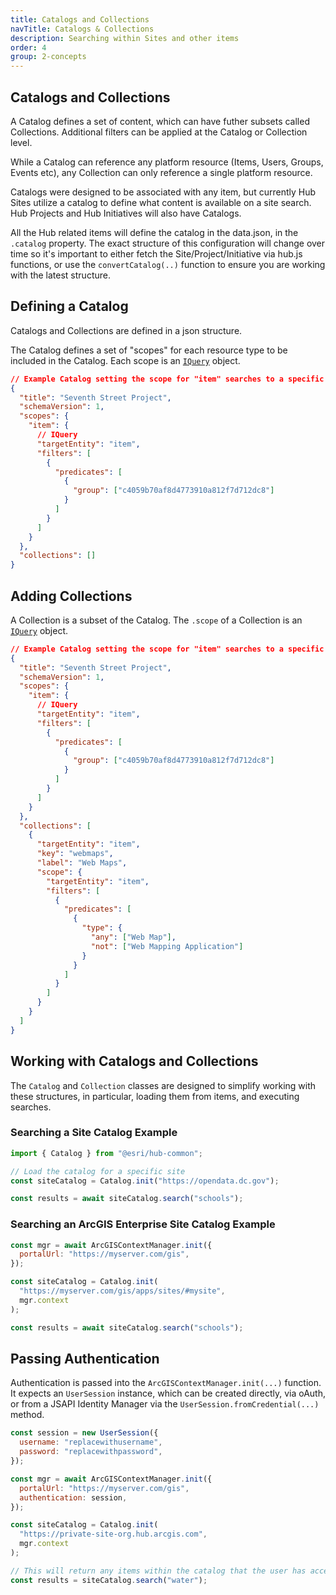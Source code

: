 ```yaml
---
title: Catalogs and Collections
navTitle: Catalogs & Collections
description: Searching within Sites and other items
order: 4
group: 2-concepts
---
```


## Catalogs and Collections

A Catalog defines a set of content, which can have futher subsets called Collections. Additional filters can be applied at the Catalog or Collection level.

While a Catalog can reference any platform resource (Items, Users, Groups, Events etc), any Collection can only reference a single platform resource.

Catalogs were designed to be associated with any item, but currently Hub Sites utilize a catalog to define what content is available on a site search. Hub Projects and Hub Initiatives will also have Catalogs.

All the Hub related items will define the catalog in the data.json, in the `.catalog` property. The exact structure of this configuration will change over time so it's important to either fetch the Site/Project/Initiative via hub.js functions, or use the `convertCatalog(..)` function to ensure you are working with the latest structure.

## Defining a Catalog

Catalogs and Collections are defined in a json structure.

The Catalog defines a set of "scopes" for each resource type to be included in the Catalog. Each scope is an [`IQuery`](../api/common/IQuery) object.

```json
// Example Catalog setting the scope for "item" searches to a specific group
{
  "title": "Seventh Street Project",
  "schemaVersion": 1,
  "scopes": {
    "item": {
      // IQuery
      "targetEntity": "item",
      "filters": [
        {
          "predicates": [
            {
              "group": ["c4059b70af8d4773910a812f7d712dc8"]
            }
          ]
        }
      ]
    }
  },
  "collections": []
}
```

## Adding Collections

A Collection is a subset of the Catalog. The `.scope` of a Collection is an [`IQuery`](../api/common/IQuery) object.

```json
// Example Catalog setting the scope for "item" searches to a specific group
{
  "title": "Seventh Street Project",
  "schemaVersion": 1,
  "scopes": {
    "item": {
      // IQuery
      "targetEntity": "item",
      "filters": [
        {
          "predicates": [
            {
              "group": ["c4059b70af8d4773910a812f7d712dc8"]
            }
          ]
        }
      ]
    }
  },
  "collections": [
    {
      "targetEntity": "item",
      "key": "webmaps",
      "label": "Web Maps",
      "scope": {
        "targetEntity": "item",
        "filters": [
          {
            "predicates": [
              {
                "type": {
                  "any": ["Web Map"],
                  "not": ["Web Mapping Application"]
                }
              }
            ]
          }
        ]
      }
    }
  ]
}
```

## Working with Catalogs and Collections

The `Catalog` and `Collection` classes are designed to simplify working with these structures, in particular, loading them from items, and executing searches.

### Searching a Site Catalog Example

```js
import { Catalog } from "@esri/hub-common";

// Load the catalog for a specific site
const siteCatalog = Catalog.init("https://opendata.dc.gov");

const results = await siteCatalog.search("schools");
```

### Searching an ArcGIS Enterprise Site Catalog Example

```js
const mgr = await ArcGISContextManager.init({
  portalUrl: "https://myserver.com/gis",
});

const siteCatalog = Catalog.init(
  "https://myserver.com/gis/apps/sites/#mysite",
  mgr.context
);

const results = await siteCatalog.search("schools");
```

## Passing Authentication

Authentication is passed into the `ArcGISContextManager.init(...)` function. It expects an `UserSession` instance, which can be created directly, via oAuth, or from a JSAPI Identity Manager via the `UserSession.fromCredential(...)` method.

```js
const session = new UserSession({
  username: "replacewithusername",
  password: "replacewithpassword",
});

const mgr = await ArcGISContextManager.init({
  portalUrl: "https://myserver.com/gis",
  authentication: session,
});

const siteCatalog = Catalog.init(
  "https://private-site-org.hub.arcgis.com",
  mgr.context
);

// This will return any items within the catalog that the user has access to
const results = siteCatalog.search("water");
```
